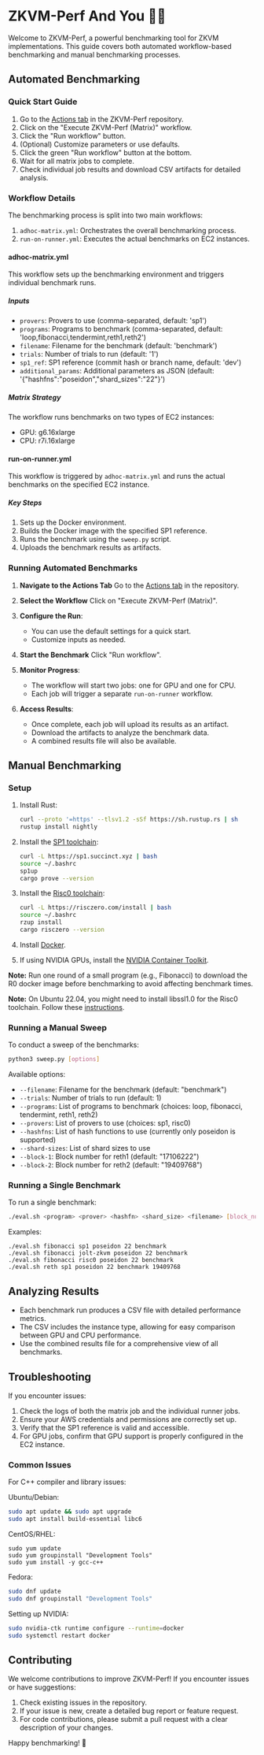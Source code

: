 # ZKVM-Perf And You 🫵🏻

Welcome to ZKVM-Perf, a powerful benchmarking tool for ZKVM implementations. This guide covers both automated workflow-based benchmarking and manual benchmarking processes.

## Automated Benchmarking

### Quick Start Guide

1. Go to the [Actions tab](https://github.com/succinctlabs/zkvm-perf/actions) in the ZKVM-Perf repository.
2. Click on the "Execute ZKVM-Perf (Matrix)" workflow.
3. Click the "Run workflow" button.
4. (Optional) Customize parameters or use defaults.
5. Click the green "Run workflow" button at the bottom.
6. Wait for all matrix jobs to complete.
7. Check individual job results and download CSV artifacts for detailed analysis.

### Workflow Details

The benchmarking process is split into two main workflows:

1. `adhoc-matrix.yml`: Orchestrates the overall benchmarking process.
2. `run-on-runner.yml`: Executes the actual benchmarks on EC2 instances.

#### adhoc-matrix.yml

This workflow sets up the benchmarking environment and triggers individual benchmark runs.

##### Inputs

- `provers`: Provers to use (comma-separated, default: 'sp1')
- `programs`: Programs to benchmark (comma-separated, default: 'loop,fibonacci,tendermint,reth1,reth2')
- `filename`: Filename for the benchmark (default: 'benchmark')
- `trials`: Number of trials to run (default: '1')
- `sp1_ref`: SP1 reference (commit hash or branch name, default: 'dev')
- `additional_params`: Additional parameters as JSON (default: '{"hashfns":"poseidon","shard_sizes":"22"}')

##### Matrix Strategy

The workflow runs benchmarks on two types of EC2 instances:
- GPU: g6.16xlarge
- CPU: r7i.16xlarge

#### run-on-runner.yml

This workflow is triggered by `adhoc-matrix.yml` and runs the actual benchmarks on the specified EC2 instance.

##### Key Steps

1. Sets up the Docker environment.
2. Builds the Docker image with the specified SP1 reference.
3. Runs the benchmark using the `sweep.py` script.
4. Uploads the benchmark results as artifacts.

### Running Automated Benchmarks

1. **Navigate to the Actions Tab**
   Go to the [Actions tab](https://github.com/succinctlabs/zkvm-perf/actions) in the repository.

2. **Select the Workflow**
   Click on "Execute ZKVM-Perf (Matrix)".

3. **Configure the Run**:
   - You can use the default settings for a quick start.
   - Customize inputs as needed.

4. **Start the Benchmark**
   Click "Run workflow".

5. **Monitor Progress**:
   - The workflow will start two jobs: one for GPU and one for CPU.
   - Each job will trigger a separate `run-on-runner` workflow.

6. **Access Results**:
   - Once complete, each job will upload its results as an artifact.
   - Download the artifacts to analyze the benchmark data.
   - A combined results file will also be available.

## Manual Benchmarking

### Setup

1. Install Rust:
   ```sh
   curl --proto '=https' --tlsv1.2 -sSf https://sh.rustup.rs | sh
   rustup install nightly
   ```

2. Install the [SP1 toolchain](https://docs.succinct.xyz/getting-started/install.html):
   ```sh
   curl -L https://sp1.succinct.xyz | bash
   source ~/.bashrc
   sp1up
   cargo prove --version
   ```

3. Install the [Risc0 toolchain](https://dev.risczero.com/api/zkvm/install):
   ```sh
   curl -L https://risczero.com/install | bash
   source ~/.bashrc
   rzup install
   cargo risczero --version
   ```

4. Install [Docker](https://docs.docker.com/engine/install/ubuntu/).

5. If using NVIDIA GPUs, install the [NVIDIA Container Toolkit](https://docs.nvidia.com/datacenter/cloud-native/container-toolkit/latest/install-guide.html).

**Note:** Run one round of a small program (e.g., Fibonacci) to download the R0 docker image before benchmarking to avoid affecting benchmark times.

**Note:** On Ubuntu 22.04, you might need to install libssl1.0 for the Risc0 toolchain. Follow these [instructions](https://stackoverflow.com/questions/72133316/libssl-so-1-1-cannot-open-shared-object-file-no-such-file-or-directory/73604364#73604364).

### Running a Manual Sweep

To conduct a sweep of the benchmarks:
```sh
python3 sweep.py [options]
```

Available options:
- `--filename`: Filename for the benchmark (default: "benchmark")
- `--trials`: Number of trials to run (default: 1)
- `--programs`: List of programs to benchmark (choices: loop, fibonacci, tendermint, reth1, reth2)
- `--provers`: List of provers to use (choices: sp1, risc0)
- `--hashfns`: List of hash functions to use (currently only poseidon is supported)
- `--shard-sizes`: List of shard sizes to use
- `--block-1`: Block number for reth1 (default: "17106222")
- `--block-2`: Block number for reth2 (default: "19409768")

### Running a Single Benchmark

To run a single benchmark:

```sh
./eval.sh <program> <prover> <hashfn> <shard_size> <filename> [block_number]
```

Examples: 
```
./eval.sh fibonacci sp1 poseidon 22 benchmark
./eval.sh fibonacci jolt-zkvm poseidon 22 benchmark
./eval.sh fibonacci risc0 poseidon 22 benchmark
./eval.sh reth sp1 poseidon 22 benchmark 19409768
```

## Analyzing Results

- Each benchmark run produces a CSV file with detailed performance metrics.
- The CSV includes the instance type, allowing for easy comparison between GPU and CPU performance.
- Use the combined results file for a comprehensive view of all benchmarks.

## Troubleshooting

If you encounter issues:

1. Check the logs of both the matrix job and the individual runner jobs.
2. Ensure your AWS credentials and permissions are correctly set up.
3. Verify that the SP1 reference is valid and accessible.
4. For GPU jobs, confirm that GPU support is properly configured in the EC2 instance.

### Common Issues

For C++ compiler and library issues:

Ubuntu/Debian:
```sh
sudo apt update && sudo apt upgrade
sudo apt install build-essential libc6
```

CentOS/RHEL:

```
sudo yum update
sudo yum groupinstall "Development Tools"
sudo yum install -y gcc-c++
```

Fedora: 
```sh
sudo dnf update
sudo dnf groupinstall "Development Tools"
```

Setting up NVIDIA:

```sh
sudo nvidia-ctk runtime configure --runtime=docker
sudo systemctl restart docker
```

## Contributing

We welcome contributions to improve ZKVM-Perf! If you encounter issues or have suggestions:

1. Check existing issues in the repository.
2. If your issue is new, create a detailed bug report or feature request.
3. For code contributions, please submit a pull request with a clear description of your changes.

Happy benchmarking! 🚀
